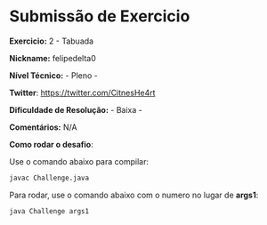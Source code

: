 # Submissão de Exercicio

**Exercicio:** 2 - Tabuada

**Nickname:** felipedelta0

**Nível Técnico:** - Pleno -

**Twitter**: https://twitter.com/CitnesHe4rt

**Dificuldade de Resolução:** - Baixa -

**Comentários:** N/A

**Como rodar o desafio**: 

Use o comando abaixo para compilar: 
```bash
javac Challenge.java
```
Para rodar, use o comando abaixo com o numero no lugar de __args1__:
```bash
java Challenge args1
```
